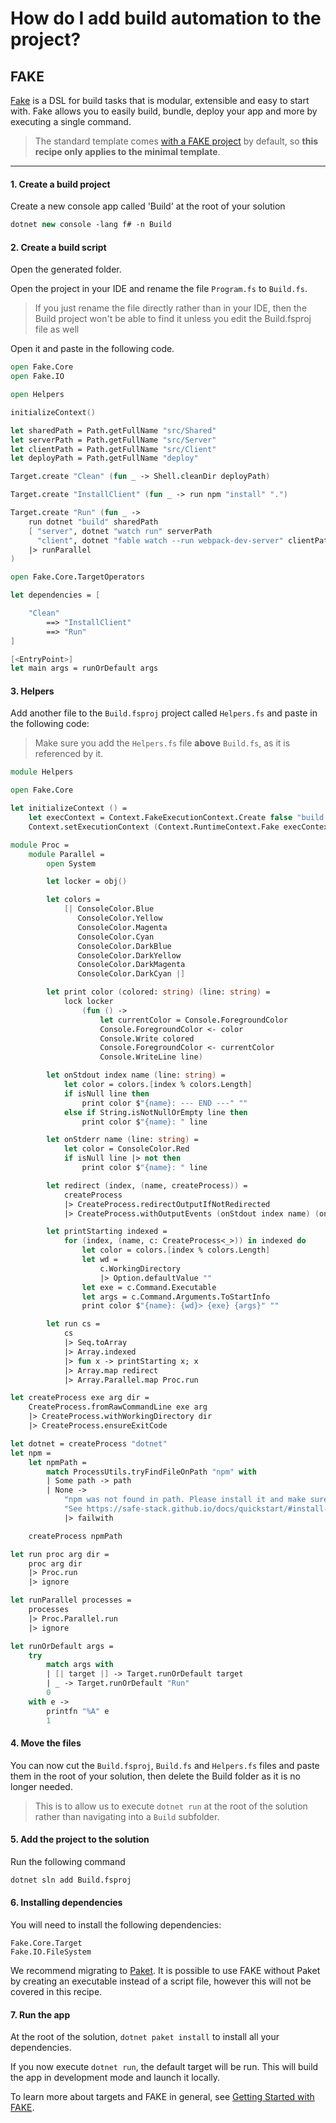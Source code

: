 # How do I add build automation to the project?

## FAKE
[Fake](https://fake.build/) is a DSL for build tasks that is modular, extensible and easy to start with. Fake allows you to easily build, bundle, deploy your app and more by executing a single command.

> The standard template comes [with a FAKE project](../../../template-safe-commands) by default, so **this recipe only applies to the minimal template**.

---
#### 1. Create a build project

Create a new console app called 'Build' at the root of your solution

```fsharp
dotnet new console -lang f# -n Build
```

#### 2. Create a build script

Open the generated folder.

Open the project in your IDE and rename the file `Program.fs` to `Build.fs`.

> If you just rename the file directly rather than in your IDE, then the Build project won't be able to find it unless you edit the Build.fsproj file as well

Open it and paste in the following code.

```fsharp
open Fake.Core
open Fake.IO

open Helpers

initializeContext()

let sharedPath = Path.getFullName "src/Shared"
let serverPath = Path.getFullName "src/Server"
let clientPath = Path.getFullName "src/Client"
let deployPath = Path.getFullName "deploy"

Target.create "Clean" (fun _ -> Shell.cleanDir deployPath)

Target.create "InstallClient" (fun _ -> run npm "install" ".")

Target.create "Run" (fun _ ->
    run dotnet "build" sharedPath
    [ "server", dotnet "watch run" serverPath
      "client", dotnet "fable watch --run webpack-dev-server" clientPath ]
    |> runParallel
)

open Fake.Core.TargetOperators

let dependencies = [

    "Clean"
        ==> "InstallClient"
        ==> "Run"
]

[<EntryPoint>]
let main args = runOrDefault args
```

#### 3. Helpers

Add another file to the `Build.fsproj` project called `Helpers.fs` and paste in the following code:

> Make sure you add the `Helpers.fs` file **above** `Build.fs`, as it is referenced by it.

```fsharp
module Helpers

open Fake.Core

let initializeContext () =
    let execContext = Context.FakeExecutionContext.Create false "build.fsx" [ ]
    Context.setExecutionContext (Context.RuntimeContext.Fake execContext)

module Proc =
    module Parallel =
        open System

        let locker = obj()

        let colors =
            [| ConsoleColor.Blue
               ConsoleColor.Yellow
               ConsoleColor.Magenta
               ConsoleColor.Cyan
               ConsoleColor.DarkBlue
               ConsoleColor.DarkYellow
               ConsoleColor.DarkMagenta
               ConsoleColor.DarkCyan |]

        let print color (colored: string) (line: string) =
            lock locker
                (fun () ->
                    let currentColor = Console.ForegroundColor
                    Console.ForegroundColor <- color
                    Console.Write colored
                    Console.ForegroundColor <- currentColor
                    Console.WriteLine line)

        let onStdout index name (line: string) =
            let color = colors.[index % colors.Length]
            if isNull line then
                print color $"{name}: --- END ---" ""
            else if String.isNotNullOrEmpty line then
                print color $"{name}: " line

        let onStderr name (line: string) =
            let color = ConsoleColor.Red
            if isNull line |> not then
                print color $"{name}: " line

        let redirect (index, (name, createProcess)) =
            createProcess
            |> CreateProcess.redirectOutputIfNotRedirected
            |> CreateProcess.withOutputEvents (onStdout index name) (onStderr name)

        let printStarting indexed =
            for (index, (name, c: CreateProcess<_>)) in indexed do
                let color = colors.[index % colors.Length]
                let wd =
                    c.WorkingDirectory
                    |> Option.defaultValue ""
                let exe = c.Command.Executable
                let args = c.Command.Arguments.ToStartInfo
                print color $"{name}: {wd}> {exe} {args}" ""

        let run cs =
            cs
            |> Seq.toArray
            |> Array.indexed
            |> fun x -> printStarting x; x
            |> Array.map redirect
            |> Array.Parallel.map Proc.run

let createProcess exe arg dir =
    CreateProcess.fromRawCommandLine exe arg
    |> CreateProcess.withWorkingDirectory dir
    |> CreateProcess.ensureExitCode

let dotnet = createProcess "dotnet"
let npm =
    let npmPath =
        match ProcessUtils.tryFindFileOnPath "npm" with
        | Some path -> path
        | None ->
            "npm was not found in path. Please install it and make sure it's available from your path. " +
            "See https://safe-stack.github.io/docs/quickstart/#install-pre-requisites for more info"
            |> failwith

    createProcess npmPath

let run proc arg dir =
    proc arg dir
    |> Proc.run
    |> ignore

let runParallel processes =
    processes
    |> Proc.Parallel.run
    |> ignore

let runOrDefault args =
    try
        match args with
        | [| target |] -> Target.runOrDefault target
        | _ -> Target.runOrDefault "Run"
        0
    with e ->
        printfn "%A" e
        1
```

#### 4. Move the files

You can now cut the `Build.fsproj`, `Build.fs` and `Helpers.fs` files and paste them in the root of your solution, then delete the Build folder as it is no longer needed.

> This is to allow us to execute `dotnet run` at the root of the solution rather than navigating into a `Build` subfolder.

#### 5. Add the project to the solution

Run the following command

```bash
dotnet sln add Build.fsproj
```
#### 6. Installing dependencies

You will need to install the following dependencies:

```
Fake.Core.Target
Fake.IO.FileSystem
```

We recommend migrating to [Paket](https://fsprojects.github.io/Paket/).
It is possible to use FAKE without Paket by creating an executable instead of a script file, however this will not be covered in this recipe.

#### 7. Run the app

At the root of the solution, `dotnet paket install` to install all your dependencies.

If you now execute `dotnet run`, the default target will be run. This will build the app in development mode and launch it locally.


To learn more about targets and FAKE in general, see [Getting Started with FAKE](https://fake.build/fake-gettingstarted.html#Minimal-example).

